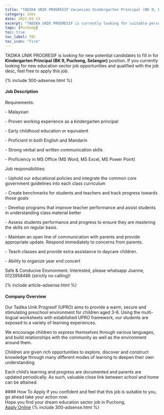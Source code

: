 ```yaml
---
title: "TADIKA UNIK PROGRESIF Vacancies Kindergarten Principal (BK 9, Puchong, Selangor)" 
category: Jobs 
date: 2021-03-13 
excerpt: "TADIKA UNIK PROGRESIF is currently looking for suitable person to fill in the Kindergarten Principal (BK 9, Puchong, Selangor) which positioned at Puchong" 
tags: [Puchong] 
toc: true 
toc_label: TOC 
toc_icon: "fire" 
--- 
```


<p>TADIKA UNIK PROGRESIF is looking for new potential candidates to fill in for <b>Kindergarten Principal (BK 9, Puchong, Selangor)</b> position. If you currently looking for new education sector job opportunities and qualified with the job desc, feel free to apply this job.
</p>{% include 300-adsense.html %} 
<div><div><h4>Job Description</h4></div><div><div><span><div><p>Requirements:</p><p>- Malaysian</p><p>- Proven working experience as a kindergarten principal</p><p>- Early childhood education or equivalent</p><p>- Proficient in both English and Mandarin</p><p>- Strong verbal and written communication skills</p><p>-&#160;Proficiency in MS Office (MS Word, MS Excel, MS Power Point)</p><p>Job responsibilities:</p><p>- Uphold our educational policies and integrate the common core government guidelines into each class curriculum</p><p>- Create benchmarks for students and teachers and track progress towards those goals</p><p>- Develop programs that improve teacher performance and assist students in understanding class material better</p><p>- Assess students performance and progress to ensure they are mastering the skills on regular basis.</p><p>- Maintain an open line of communication with parents and provide appropriate update. Respond immediately to concerns from parents.</p><p>- Teach classes and provide extra assistance to daycare children.</p><p>- Ability to organize year end concert</p><p>Safe &amp; Conducive Environment. Interested,&#160;please whatsapp Joanne, 0123958486 (strictly no calling)!</p></div></span></div></div></div> 
{% include article-adsense.html %} 
<div><div><h4>Company Overview</h4></div><div><div><span><div><p>Our Tadika Unik Progresif (UPRO) aims to provide a warm, secure and stimulating preschool environment for children aged 3-6. Using the multi-lingual worksheets with established UPRO framework, our students are exposed to a variety of learning experiences.</p><p>We encourage children to express themselves through various languages, and build relationships with the community as well as the environment around them.</p><p>Children are given rich opportunities to explore, discover and construct knowledge through many different modes of learning to deepen their own understanding.</p><p>Each child&#8217;s learning and progress are documented and parents are updated periodically. As such, valuable close link between school and home can be attained.</p></div></span></div></div></div> 
#### How To Apply 
If you confident and feel that this job is suitable to you, go ahead take your action now. <br/> 
Hope you find your dream education sector job in Puchong. <br/> 
<a href="https://www.jobstreet.com.my/en/job/kindergarten-principal-bk-9-puchong-selangor-4505869?jobId=jobstreet-my-job-4505869" class="btn btn--info" target="_blank" rel="nofollow noopenner">Apply Online</a> 
{% include 300-adsense.html %} 